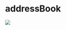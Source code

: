 # addressBook
<img src="https://postfiles.pstatic.net/MjAyMDA3MDhfNCAg/MDAxNTk0MTkzMDQ0ODI0.Ua3j7gcz3Ih_XntNHd1gm9-KmmOtR-Xac76NKgtWXGsg.tmIjXlUEB_zzY0V3IgHbaANzqFjDDT2VoIMUI-I8R8Yg.PNG.jhj9512z/%EC%8A%A4%ED%81%AC%EB%A6%B0%EC%83%B7_2020-07-08_%EC%98%A4%ED%9B%84_4.23.37.png?type=w773">

